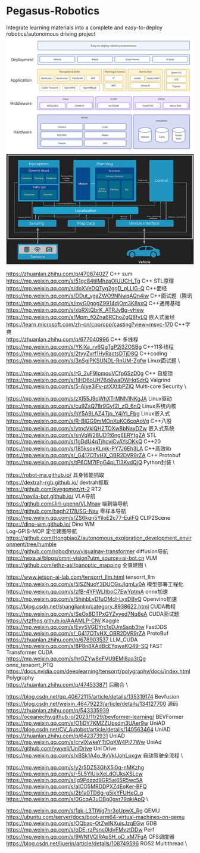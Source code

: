 # Pegasus-Robotics
Integrate learning materials into a complete and easy-to-deploy robotics/autonomous driving project
![alt text](tools/whiteboard_exported_image.png)
![alt text](tools/framework.PNG)

https://zhuanlan.zhihu.com/p/470874027  C++ sum \
https://mp.weixin.qq.com/s/51gc84tilMhzaOIUUCH_Tg  C++ STL原理 \
https://mp.weixin.qq.com/s/doXVeDQTyg2ggD_pLLlG-Q  C++面经 \
https://mp.weixin.qq.com/s/DDut_ygaZWO9NNwqAQn4iw  C++面试题（腾讯 \
https://mp.weixin.qq.com/s/mvG0gogZ9914djOm3K8sxQ  C++通用基础 \
https://mp.weixin.qq.com/s/xbRXtQbrK_ATRJyBg-vHew  \
https://mp.weixin.qq.com/s/Mpm_fQZna6RChoZgQ8fvLQ  嵌入式面经 \
https://learn.microsoft.com/zh-cn/cpp/cpp/casting?view=msvc-170  C++字典 \
https://zhuanlan.zhihu.com/p/677040996  C++ 多线程  \
https://mp.weixin.qq.com/s/YKjXa_rv6QgTgP2j3ZOSBg  C++11多线程 \
https://mp.weixin.qq.com/s/2tyyZvrf1HyRactsDTjD8Q  C++coding \
https://mp.weixin.qq.com/s/3nSgjPKSUNDL-RnUM-Zgfw  Linux面试题 \

https://mp.weixin.qq.com/s/rG_2uF9IpmquVCfp6SzD0g C++ 自旋锁 \
https://mp.weixin.qq.com/s/1jHD6oUH76d4waDWHqSdrQ  Valgrind \
https://mp.weixin.qq.com/s/5-Alye3jFv-ptXXtlbPZlQ Multi-core Security \

https://mp.weixin.qq.com/s/zXl55J9qWhXTrMNN1NKgJA Linux驱动 \
https://mp.weixin.qq.com/s/cu9ZsQ78r9Gyf2l_zO_6nQ Linux系统内核 \
https://mp.weixin.qq.com/s/hY5A9LAZ4Tjp_Y4jYI_Fbg Linux嵌入式 \
https://mp.weixin.qq.com/s/R-BlGG9mMOnXuKC6coAoVg C++八股 \
https://mp.weixin.qq.com/s/ytncVkiQH2TOXw8bNayDZw 嵌入式系统 \
https://mp.weixin.qq.com/s/snVqW28UDTt6ng6ERYtgZA STL \
https://mp.weixin.qq.com/s/1gDdU4qTjhcviCvAYsDKkQ C++20 \
https://mp.weixin.qq.com/s/185ksqxKLmk-PY7J6Eh3LA C++高效lib \
https://mp.weixin.qq.com/s/_G417OTvHX_OBR2DVR9rZA C++ Protobuf \
https://mp.weixin.qq.com/s/tP6CM7lPgG4pLTl3KydQjQ Python封装 \

https://robot-ma.github.io/   具身智能抓取 \
https://dextrah-rgb.github.io/  dextrah抓取 \
https://github.com/kyegomez/rt-2   RT2 \
https://navila-bot.github.io/  VLA导航 \
https://github.com/Jirl-upenn/VLMnav  端到端导航 \
https://github.com/bagh2178/SG-Nav  零样本导航 \
https://mp.weixin.qq.com/s/ZS6kgn5YiloE2c77-EuiFQ CLIP2Scene \
https://dino-wm.github.io/  Dino WM \
Log-GPIS-MOP     定位建图导航 \
https://github.com/HongbiaoZ/autonomous_exploration_development_environment/tree/humble \
https://github.com/robodhruv/visualnav-transformer  diffusion导航 \
https://nexa.ai/blogs/omni-vision?utm_source=ai-bot.cn  VLM \
https://github.com/ethz-asl/panoptic_mapping  全景建图 \

https://www.jetson-ai-lab.com/tensorrt_llm.html   tensorrt_llm \
https://mp.weixin.qq.com/s/5lSZNuoY3DUCGsJIqmLy0A  模型部署工程化 \
https://mp.weixin.qq.com/s/zfB-4YFWLltboC7EwYptmA  onnx加速 \
https://mp.weixin.qq.com/s/5hjnbLvD1uOMcI-LyxDBvQ Openvino加速 \
https://blog.csdn.net/shanglianlm/category_8938622.html CUDA教程 \
https://mp.weixin.qq.com/s/SeOx8DTPxGYZyyed7Nq8eA  CUDA面试题 \
https://ytzfhqs.github.io/AAAMLP-CN/ Kaggle \
https://mp.weixin.qq.com/s/Eyy5VGDYrc1xDJmSsqb3tw FastDDS \
https://mp.weixin.qq.com/s/_G417OTvHX_OBR2DVR9rZA ProtoBuf \
https://zhuanlan.zhihu.com/p/678903537  LLM_CUDA \
https://mp.weixin.qq.com/s/8P8n8XAdBcEYqwaKQ49-SQ FAST Transformer CUDA \
https://mp.weixin.qq.com/s/hrOZYw6eFVU9EMl8aa3tQg onnx_tensorrt_PTQ \
https://docs.nvidia.com/deeplearning/tensorrt/polygraphy/docs/index.html Polygraphy \
https://zhuanlan.zhihu.com/p/474533871 后融合 \

https://blog.csdn.net/qq_40672115/article/details/135319174  Bevfusion \
https://blog.csdn.net/weixin_46479223/article/details/134127700 源码 \
https://zhuanlan.zhihu.com/p/543335939  \
https://oceanechy.github.io/2023/11/29/bevformer-learning/ BEVFormer \
https://mp.weixin.qq.com/s/O1jDY7KMZZUpsdm3UAer9w UniAD \
https://blog.csdn.net/CV_Autobot/article/details/140563464 UniAD \
https://zhuanlan.zhihu.com/p/642373931 UniAD \
https://mp.weixin.qq.com/s/crvIXwkeYTtOqKW4Pi77Ww  UniAd \
https://github.com/ywyeli/UniDrive  Uni Drive \
https://mp.weixin.qq.com/s/xBSk1A4o_9vVkIJohLpxgw 自动驾驶全流程 \

https://mp.weixin.qq.com/s/y2r5DZ53GhX5i0q-nMKzhg \
https://mp.weixin.qq.com/s/-5L5YlUixXeLdOUksXSLcw \
https://mp.weixin.qq.com/s/jg9Pdzzd9GR5ai65R5wc5A \
https://mp.weixin.qq.com/s/aICO5MRDDPXZdEoKer-BFQ \
https://mp.weixin.qq.com/s/2b1a0TD6g-g5ikYFUHeO_g \
https://mp.weixin.qq.com/s/0GcqA3uOBg0gvr79qkiApQ \

https://mp.weixin.qq.com/s/1ak-L3TIWg7hr3gUpwX_Rg QEMU  \
https://ubuntu.com/server/docs/boot-arm64-virtual-machines-on-qemu \
https://mp.weixin.qq.com/s/OQbao-OtZwlNXuisJzqEGw GDB  \
https://mp.weixin.qq.com/s/oDE-rzPsnc0ldvFMvztDDw Perf  \
https://mp.weixin.qq.com/s/9WNfVQIRAp5H_oD_xM7FgA CFS调度器 \
https://blog.csdn.net/liuerin/article/details/108749596 ROS2 Multithread \
